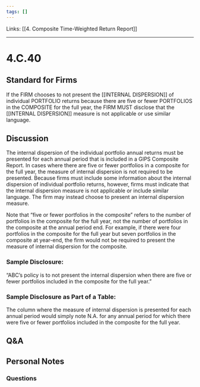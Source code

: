 ```yaml
---
tags: []
---
```

Links: [[4. Composite Time-Weighted Return Report]]
___
# 4.C.40
## Standard for Firms
If the FIRM chooses to not present the [[INTERNAL DISPERSION]] of individual PORTFOLIO returns because there are five or fewer PORTFOLIOS in the COMPOSITE for the full year, the FIRM MUST disclose that the [[INTERNAL DISPERSION]] measure is not applicable or use similar language.
## Discussion
The internal dispersion of the individual portfolio annual returns must be presented for each annual period that is included in a GIPS Composite Report. In cases where there are five or fewer portfolios in a composite for the full year, the measure of internal dispersion is not required to be presented. Because firms must include some information about the internal dispersion of individual portfolio returns, however, firms must indicate that the internal dispersion measure is not applicable or include similar language. The firm may instead choose to present an internal dispersion measure.

Note that “five or fewer portfolios in the composite” refers to the number of portfolios in the composite for the full year, not the number of portfolios in the composite at the annual period end. For example, if there were four portfolios in the composite for the full year but seven portfolios in the composite at year-end, the firm would not be required to present the measure of internal dispersion for the composite.
### Sample Disclosure:
“ABC’s policy is to not present the internal dispersion when there are five or fewer portfolios included in the composite for the full year.”
### Sample Disclosure as Part of a Table:
The column where the measure of internal dispersion is presented for each annual period would simply note N.A. for any annual period for which there were five or fewer portfolios included in the composite for the full year.
## Q&A

## Personal Notes

### Questions